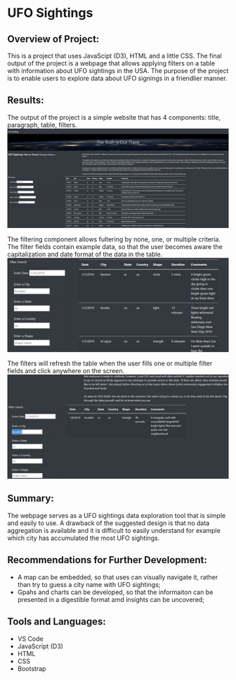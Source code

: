 # UFO Sightings

## Overview of Project:

This is a project that uses JavaScipt (D3), HTML and a little CSS. The final output of the project is a webpage that allows applying filters on a table with information about UFO sightings in the USA. The purpose of the project is to enable users to explore data about UFO signings in a friendlier manner.

## Results:

The output of the project is a simple website that has 4 components: title, paragraph, table, filters. 
![Webpage](https://github.com/githubteodora/UFOs/blob/main/overview.JPG)

The filtering component allows fultering by none, one, or multiple criteria. The filter fields contain example data, so that the user becomes aware the capitalization and date format of the data in the table. 
![image](https://github.com/githubteodora/UFOs/blob/main/filtersandtable.JPG)

The filters will refresh the table when the user fills one or multiple filter fields and click anywhere on the screen.
![image](https://github.com/githubteodora/UFOs/blob/main/filtering.JPG)

## Summary:

The webpage serves as a UFO sightings data exploration tool that is simple and easily to use. A drawback of the suggested design is that no data aggregation is available and it is difficult to easily understand for example which city has accumulated the most UFO sightings. 

## Recommendations for Further Development:

 - A map can be embedded, so that uses can visually navigate it, rather than try to guess a city name with UFO sightings;
 - Gpahs and charts can be developed, so that the informaiton can be presented in a digestible format amd insights can be uncovered;

## Tools and Languages:
 - VS Code
 - JavaScript (D3)
 - HTML
 - CSS
 - Bootstrap



